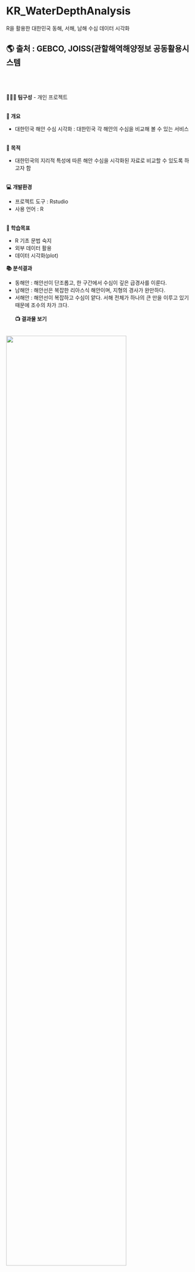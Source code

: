 # KR_WaterDepthAnalysis
R을 활용한 대한민국 동해, 서해, 남해 수심 데이터 시각화

<h2>🌎︎ 출처 : GEBCO, JOISS(관할해역해양정보 공동활용시스템</h2><br><br>

<br>
<strong>👩🏻‍💻 팀구성</strong>
- 개인 프로젝트<br><br>

<strong>🔎 개요</strong>
- 대한민국 해안 수심 시각화
: 대한민국 각 해안의 수심을 비교해 볼 수 있는 서비스<br><br>


<strong>📌 목적</strong>
- 대한민국의 지리적 특성에 따른 해안 수심을 시각화된 자료로 비교할 수 있도록 하고자 함<br><br>


<strong>💻 개발환경</strong>
- 프로젝트 도구 : Rstudio
- 사용 언어 : R<br><br>

<strong>📝 학습목표</strong>
- R 기초 문법 숙지
- 외부 데이터 활용
- 데이터 시각화(plot)

<strong>📚 분석결과</strong>
- 동해안 : 해안선이 단조롭고, 한 구간에서 수심이 깊은 급경사를 이룬다.
- 남해안 : 해안선은 복잡한 리아스식 해안이며, 지형의 경사가 완만하다.
- 서해안 : 해안선이 복잡하고 수심이 얕다. 서해 전체가 하나의 큰 만을 이루고 있기 때문에 조수의 차가 크다.<br><br>
<strong>📺 결과물 보기</strong><br><br>
<img align = "center" width="80%" src="https://user-images.githubusercontent.com/115720940/230523609-29c2b769-0eee-47b6-8a69-b367ff2238b7.png"/>
<p align = "center">Southsea<p/><br><br>
<img align = "center" width="80%" src="https://user-images.githubusercontent.com/115720940/230524613-81bd14b7-67b9-4750-9798-ab7ffb254122.png"/>
<p align = "center">Westsea<p/><br><br>
<img align = "center" width="80%" src="https://user-images.githubusercontent.com/115720940/230524772-8c2af870-789d-48b4-807e-340ee74c29cd.png"/>
<p align = "center">Eastsea<p/><br><br>

